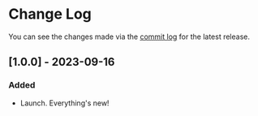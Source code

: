 # Change Log

You can see the changes made via the [commit log](https://github.com/themehybrid/hybrid-log/commits/master) for the latest release.

## [1.0.0] - 2023-09-16

### Added

- Launch.  Everything's new!
